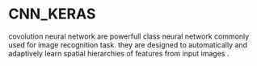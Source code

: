 # CNN_KERAS
covolution neural network are powerfull class neural network commonly used for image recognition task.
they are designed to automatically and adaptively learn spatial hierarchies of features from input images .
